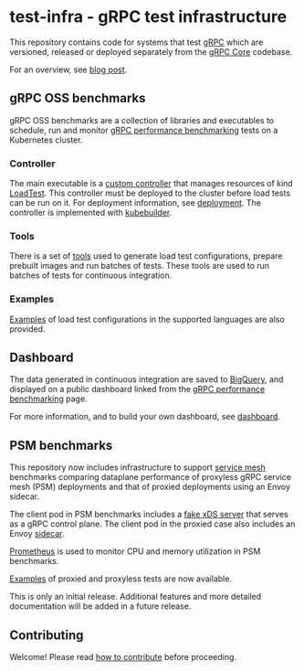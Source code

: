 # test-infra - gRPC test infrastructure

This repository contains code for systems that test [gRPC][grpc] which are
versioned, released or deployed separately from the [gRPC Core][grpccore]
codebase.

For an overview, see
[blog post](https://grpc.io/blog/performance-benchmarks-gke/).

[grpc]: https://grpc.io
[grpccore]: https://github.com/grpc/grpc

## gRPC OSS benchmarks

gRPC OSS benchmarks are a collection of libraries and executables to schedule,
run and monitor [gRPC performance benchmarking][benchmarking] tests on a
Kubernetes cluster.

### Controller

The main executable is a [custom controller][] that manages resources of kind
[LoadTest][loadtest]. This controller must be deployed to the cluster before
load tests can be run on it. For deployment information, see [deployment][]. The
controller is implemented with [kubebuilder][].

[custom controller]: cmd/controller/main.go
[deployment]: doc/deployment.md
[kubebuilder]: https://kubebuilder.io
[loadtest]: config/crd/bases/e2etest.grpc.io_loadtests.yaml

### Tools

There is a set of [tools](tools/README.md) used to generate load test
configurations, prepare prebuilt images and run batches of tests. These tools
are used to run batches of tests for continuous integration.

### Examples

[Examples](config/samples/README.md) of load test configurations in the
supported languages are also provided.

## Dashboard

The data generated in continuous integration are saved to [BigQuery][bigquery],
and displayed on a public dashboard linked from the [gRPC performance
benchmarking][benchmarking] page.

For more information, and to build your own dashboard, see
[dashboard](dashboard/README.md).

[bigquery]: https://cloud.google.com/bigquery

## PSM benchmarks

This repository now includes infrastructure to support
[service mesh](https://istio.io/latest/about/service-mesh/) benchmarks comparing
dataplane performance of proxyless gRPC service mesh (PSM) deployments and that
of proxied deployments using an Envoy sidecar.

The client pod in PSM benchmarks includes a
[fake xDS server](containers/runtime/xds-server/README.md) that serves as a gRPC
control plane. The client pod in the proxied case also includes an Envoy
[sidecar](containers/runtime/sidecar/).

[Prometheus](config/prometheus/README.md) is used to monitor CPU and memory
utilization in PSM benchmarks.

[Examples](config/samples/templates/psm/README.md) of proxied and proxyless
tests are now available.

This is only an initial release. Additional features and more detailed
documentation will be added in a future release.

## Contributing

Welcome! Please read [how to contribute](CONTRIBUTING.md) before proceeding.

[benchmarking]: https://grpc.io/docs/guides/benchmarking/
